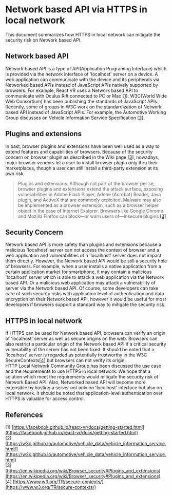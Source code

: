# Network based API via HTTPS in local network

This document summarizes how HTTPS in local network can mitigate the security risk on Network based API.

## Network based API
Network based API is a type of API(Application Programing Interface) which is provided via the network interface of 'localhost' server on a device. A web application can communicate with the device and its peripherals via Networked based APIs instead of JavaScript APIs natively supported by browsers.
For example, React VR uses a Network based API to communicate with Oculus Rift connected to PC or Mac  [[1]](https://facebook.github.io/react-vr/docs/getting-started.html).
W3C(World Wide Web Consortium) has been publishing the standards of JavaScript APIs. Recently, some of groups in W3C work on the standardization of Network based API instead of JavaScript APIs. For example, the Automotive Working Group discusses on Vehicle Information Service Specification [[2]](https://w3c.github.io/automotive/vehicle_data/vehicle_information_service.html).

## Plugins and extensions
In past, browser plugins and extensions have been well used as a way to extend features and capabilities of browsers. Because of the security concern on browser plugin as described in the Wiki page [[3]](https://en.wikipedia.org/wiki/Browser_security#Plugins_and_extensions), nowadays, major browser vendors let a user to install browser plugin only thru their marketplaces, though a user can still install a third-party extension at its own risk.

> Plugins and extensions:
Although not part of the browser per se, browser plugins and extensions extend the attack surface, exposing vulnerabilities in Adobe Flash Player, Adobe (Acrobat) Reader, Java plugin, and ActiveX that are commonly exploited. Malware may also be implemented as a browser extension, such as a browser helper object in the case of Internet Explorer. Browsers like Google Chrome and Mozilla Firefox can block—or warn users of—insecure plugins [[3]](https://en.wikipedia.org/wiki/Browser_security#Plugins_and_extensions)

## Security Concern
Network based API is more safety than plugins and extensions because a malicious 'localhost' server can not access the context of browser and a web application and vulnerabilities of a 'localhost' server does not impact them directly. However, the Network based API would be still a security hole of browsers. For example, when a user installs a native application from a certain application market for smartphone, it may contain a malicious 'localhost' server which is able to attack a web application via the Network based API. Or a malicious web application may attack a vulnerability of server via the Network based API. Of course, some developers can take care of such security risks with application level of authentication and data encryption on their Network based API, however it would be useful for most developers if  browsers support a standard way to mitigate the security risk.

## HTTPS in local network
If HTTPS can be used for Network based API, browsers can verify an origin of 'localhost' server  as well as secure origins on the web. Browsers can also restrict a particular origin of the Network based API if a critical security vulnerability of the  server has not been fixed. It should be noted that a 'localhost' server is regarded as potentially trustworthy in the W3C SecureContexts[[4]](https://www.w3.org/TR/secure-contexts/) but  browsers can not verify its origin.  
HTTP Local Network Community Group has been discussed the use case and the requirements to use HTTPS in local network. We hope that a solution which meet the requirements would mitigate the security risk of Network Based API. Also, Networked based API will become more extensible by hosting a server not only on 'localhost' interface but also on local network. It should be noted that application-level authentication over HTTPS is valuable for access control.

## References
[1] [https://facebook.github.io/react-vr/docs/getting-started.html](https://facebook.github.io/react-vr/docs/getting-started.html)  
[2] [https://w3c.github.io/automotive/vehicle_data/vehicle_information_service.html/](https://w3c.github.io/automotive/vehicle_data/vehicle_information_service.html)  
[3]
[https://en.wikipedia.org/wiki/Browser_security#Plugins_and_extensions](https://en.wikipedia.org/wiki/Browser_security#Plugins_and_extensions)  
[4]
[https://www.w3.org/TR/secure-contexts/](https://www.w3.org/TR/secure-contexts/)
